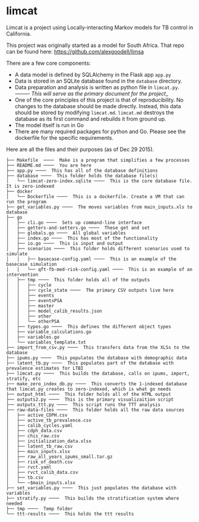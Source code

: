 # limcat

Limcat is a project using Locally-interacting Markov models for TB control in California.

This project was originally started as a model for South Africa. That repo can be found here: https://github.com/alexgoodell/limsa

There are a few core components:

* A data model is defined by SQLAlchemy in the Flask app ```app.py```
* Data is stored in an SQLite database found in the ```database``` directory.
* Data preparation and analysis is written as python file in ```limcat.py```. ────  _This will serve as the primary document for the project__
* One of the core principles of this project is that of reproducibility. No changes to the database should be made directly. Instead, this data should be stored by modifying ```limcat.md```. ```limcat.md``` destroys the database as its first command and rebuilds it from ground up.
* The model itself is run in Go
* There are many required packages for python and Go. Please see the dockerfile for the specific requirements.

Here are all the files and their purposes (as of Dec 29 2015).

```
├── Makefile  ────  Make is a program that simplifies a few processes
├── README.md ────  You are here
├── app.py ────  This has all of the database definitions
├── database ────  This folder holds the database file(s)
│   └── limcat-zero-index.sqlite ────  This is the core database file. It is zero-indexed
├── docker
│   └── Dockerfile ────  This is a dockerfile. Create a VM that can run the program
├── get_variables.py ────  The moves variables from main_inputs.xls to database
├── go 
│   ├── cli.go ────  Sets up command-line interface
│   ├── getters-and-setters.go ────  These get and set
│   ├── globals.go ────  All global variables
│   ├── index.go ────  This has most of the functionality
│   ├── io.go ────  This is input and output
│   ├── scenarios ────  This folder holds different scenarios used to simulate
│   │   ├── basecase-config.yaml ────  This is an example of the basecase simulation
│   │   └── qft-fb-med-risk-config.yaml ────  This is an example of an intervention
│   ├── tmp ────  This folder holds all of the outputs
│   │   ├── cycle
│   │   ├── cycle_state ────  The primary CSV outputs live here
│   │   ├── events
│   │   ├── eventsPSA
│   │   ├── master
│   │   ├── model_calib_results.json
│   │   ├── other
│   │   └── otherPSA
│   ├── types.go ────  This defines the different object types
│   ├── variable_calculations.go 
│   ├── variables.go
│   └── variables_template.txt
├── import_from_csv.py ────  This transfers data from the XLSs to the database
├── ipums.py ────  This populates the database with demographic data
├── latent_tb.py ────  This populates part of the database with prevalence estimates for LTBI
├── limcat.py ────  This builds the database, calls on ipums, import, stratify, etc 
├── make_zero_index_db.py ────  This converts the 1-indexed database that limcat.py creates to zero-indexed, which is what go needs
├── output_html ────  This folder holds all of the HTML output
├── outputs2.py ────  This is the primary visualizaition script
├── outputs_ttt.py ────  This script runs the TTT analysis
├── raw-data-files ────  This folder holds all the raw data sources
│   ├── active_CDPH.csv
│   ├── active_tb_prevalence.csv
│   ├── calib_cycles.yaml
│   ├── cdph_data.csv
│   ├── chis_raw.csv
│   ├── initialization_data.xlsx
│   ├── latent_tb_raw.csv
│   ├── main_inputs.xlsx
│   ├── raw_all_years_ipums_small.tar.gz
│   ├── risk_of_death.csv
│   ├── rvct.yaml
│   ├── rvct_calib_data.csv
│   ├── tb.csv
│   └── ~$main_inputs.xlsx
├── set_variables.py ────  This just populates the database with variables
├── stratify.py ────  This builds the stratification system where needed
├── tmp ────  Temp folder
└── ttt-results ────  This holds the ttt results
```